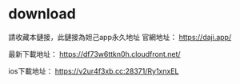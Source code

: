 # download
請收藏本鏈接，此鏈接為妲己app永久地址
官網地址： https://daji.app/

最新下載地址：
https://df73w6ttkn0h.cloudfront.net/

ios下載地址：
https://v2ur4f3xb.cc:28371/Ry1xnxEL

